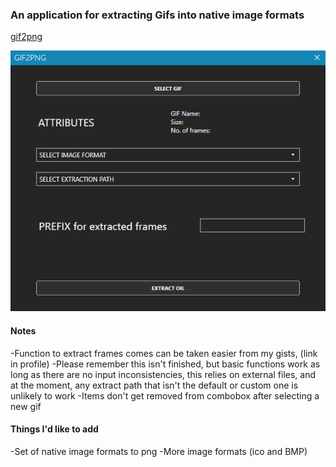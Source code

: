 ### An application for extracting Gifs into native image formats
[gif2png](https://github.com/peaches6/gif2png)

![Alt text](/demo.PNG?raw=true "Demo Image")

#### Notes

-Function to extract frames comes can be taken easier from my gists, (link in profile)
-Please remember this isn't finished, but basic functions work as long as there are no input inconsistencies, this relies on external files, and at the moment, any extract path that isn't the default or custom one is unlikely to work
-Items don't get removed from combobox after selecting a new gif 


#### Things I'd like to add
-Set of native image formats to png
-More image formats (ico and BMP)

    
